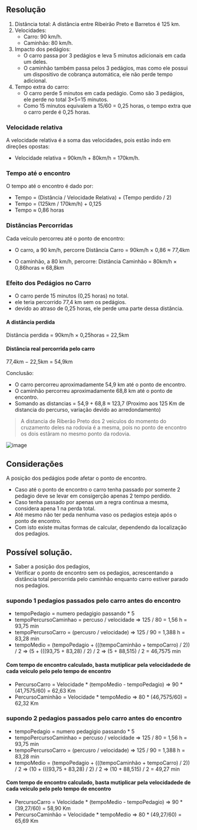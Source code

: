 ## Resolução

1. Distância total: A distância entre Ribeirão Preto e Barretos é 125 km.
2. Velocidades:
   * Carro: 90 km/h.
   * Caminhão: 80 km/h.
3. Impacto dos pedágios:
   * O carro passa por 3 pedágios e leva 5 minutos adicionais em cada um deles.
   * O caminhão também passa pelos 3 pedágios, mas como ele possui um dispositivo de cobrança automática, ele não perde tempo adicional.
4. Tempo extra do carro:
   *  O carro perde 5 minutos em cada pedágio. Como são 3 pedágios, ele perde no total 3×5=15 minutos.
   *  Como 15 minutos equivalem a 15/60 = 0,25 horas, o tempo extra que o carro perde é 0,25 horas.
  
### Velocidade relativa
A velocidade relativa é a soma das velocidades, pois estão indo em direções opostas:

* Velocidade relativa = 90km/h + 80km/h = 170km/h.

### Tempo até o encontro

O tempo até o encontro é dado por:

* Tempo = (Distância / Velocidade Relativa) + (Tempo perdido / 2)
* Tempo = (125km / 170km/h) + 0,125
* Tempo ≈ 0,86 horas

### Distâncias Percorridas
Cada veículo percorreu até o ponto de encontro:

* O carro, a 90 km/h, percorre
  Distância Carro = 90km/h × 0,86 ≈ 77,4km

* O caminhão, a 80 km/h, percorre:
  Distância Caminhão = 80km/h × 0,86horas ≈ 68,8km

### Efeito dos Pedágios no Carro
* O carro perde 15 minutos (0,25 horas) no total.
* ele teria percorrido 77,4 km sem os pedágios.
* devido ao atraso de 0,25 horas, ele perde uma parte dessa distância.

#### A distância perdida
Distância perdida = 90km/h × 0,25horas = 22,5km

#### Distância real percorrida pelo carro
77,4km − 22,5km = 54,9km

Conclusão:
* O carro percorreu aproximadamente 54,9 km até o ponto de encontro.
* O caminhão percorreu aproximadamente 68,8 km até o ponto de encontro.
* Somando as distancias = 54,9 + 68,8 ≈ 123,7 (Proximo aos 125 Km de distancia do percurso, variação devido ao arredondamento)


> A distancia de Riberão Preto dos 2 veiculos do momento do cruzamento deles na rodovia é a mesma, pois no ponto de encontro os dois estãram no mesmo ponto da rodovia.

![image](https://github.com/user-attachments/assets/0534e4df-858f-4edf-b2c0-6fbbf1104c77)

## Considerações

A posição dos pedágios pode afetar o ponto de encontro.

* Caso até o ponto de encontro o carro tenha passado por somente 2 pedagio deve se levar em consigerção apenas 2 tempo perdido.
* Caso tenha passado por apenas um a regra continua a mesma, considera apena 1 na perda total.
* Até mesmo não ter peda nenhuma vaso os pedagios esteja após o ponto de encontro.
* Com isto existe muitas formas de calcular, dependendo da localização dos pedagios.

## Possível solução.
* Saber a posição dos pedagios,
* Verificar o ponto de encontro sem os pedagios, acrescentando a distância total percorrida pelo caminhão enquanto carro estiver parado nos pedagios.

### supondo 1 pedagios passados pelo carro antes do encontro

* tempoPedagio = numero pedagigio passando * 5
* tempoPercursoCaminhao = percuso / velocidade => 125 / 80 = 1,56 h = 93,75 min
* tempoPercursoCarro = (percusro / velocidade) => 125 / 90 = 1,388 h = 83,28 min
* tempoMedio = (tempoPedagio + (((tempoCaminhão + tempoCarro) / 2)) / 2 => (5 + (((93,75 + 83,28) / 2) / 2 => (5 + 88,515) / 2 = 46,7575 min
  
#### Com tempo de encontro calculado, basta mutiplicar pela velocidadede de cada veiculo pelo pelo tempo de encontro

* PercursoCarro = Velocidade * (tempoMedio - tempoPedagio) => 90 * (41,7575/60) = 62,63 Km
* PercursoCaminhão = Velocidade * tempoMedio  => 80 * (46,7575/60) = 62,32 Km


### supondo 2 pedagios passados pelo carro antes do encontro

* tempoPedagio = numero pedagigio passando * 5
* tempoPercursoCaminhao = percuso / velocidade => 125 / 80 = 1,56 h = 93,75 min
* tempoPercursoCarro = (percusro / velocidade) => 125 / 90 = 1,388 h = 83,28 min
* tempoMedio = (tempoPedagio + (((tempoCaminhão + tempoCarro) / 2)) / 2 => (10 + (((93,75 + 83,28) / 2) / 2 => (10 + 88,515) / 2 = 49,27 min
  
#### Com tempo de encontro calculado, basta mutiplicar pela velocidadede de cada veiculo pelo pelo tempo de encontro

* PercursoCarro = Velocidade * (tempoMedio - tempoPedagio) => 90 * (39,27/60) = 58,90 Km
* PercursoCaminhão = Velocidade * tempoMedio  => 80 * (49,27/60) = 65,69 Km
  
